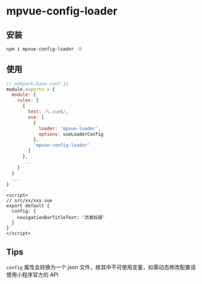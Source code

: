 # mpvue-config-loader

## 安装

``` bash
npm i mpvue-config-loader -D
```

## 使用

``` js
// webpack.base.conf.js
module.exports = {
  module: {
    rules: [
      {
        test: /\.vue$/,
        use: [
          {
            loader: 'mpvue-loader',
            options: vueLoaderConfig
          },
          'mpvue-config-loader'
        ]
      },
      ...
    ]
  }
  ...
}
```

``` vue
<script>
// src/xx/xxx.vue
export default {
  config: {
    navigationBarTitleText: '页面标题'
  }
}
</script>
```

## Tips

`config` 属性会转换为一个 json 文件，故其中不可使用变量，如需动态修改配置请使用小程序官方的 API
